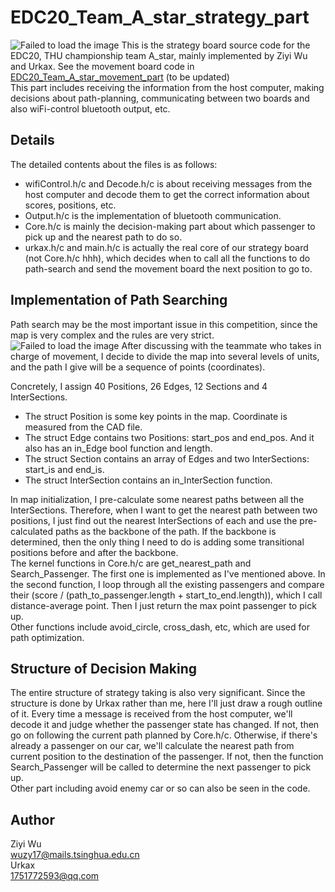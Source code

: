 # EDC20_Team_A_star_strategy_part
![Failed to load the image](https://github.com/Wuziyi616/EDC20_Team_A_star_strategy_part/blob/master/group_photo.jpg)
This is the strategy board source code for the EDC20, THU championship team A_star, mainly implemented by Ziyi Wu and Urkax. See the movement board code in [EDC20_Team_A_star_movement_part]() (to be updated)  
This part includes receiving the information from the host computer, making decisions about path-planning, communicating between two boards and also wiFi-control bluetooth output, etc.  

## Details
The detailed contents about the files is as follows:  
- wifiControl.h/c and Decode.h/c is about receiving messages from the host computer and decode them to get the correct information about scores, positions, etc.  
- Output.h/c is the implementation of bluetooth communication.  
- Core.h/c is mainly the decision-making part about which passenger to pick up and the nearest path to do so.  
- urkax.h/c and main.h/c is actually the real core of our strategy board (not Core.h/c hhh), which decides when to call all the functions to do path-search and send the movement board the next position to go to.  

## Implementation of Path Searching
Path search may be the most important issue in this competition, since the map is very complex and the rules are very strict.  
![Failed to load the image](https://github.com/Wuziyi616/EDC20_Team_A_star_strategy_part/blob/master/map.jpg)
After discussing with the teammate who takes in charge of movement, I decide to divide the map into several levels of units, and the path I give will be a sequence of points (coordinates).  

Concretely, I assign 40 Positions, 26 Edges, 12 Sections and 4 InterSections.  
- The struct Position is some key points in the map. Coordinate is measured from the CAD file.
- The struct Edge contains two Positions: start_pos and end_pos. And it also has an in_Edge bool function and length.
- The struct Section contains an array of Edges and two InterSections: start_is and end_is.
- The struct InterSection contains an in_InterSection function.

In map initialization, I pre-calculate some nearest paths between all the InterSections. Therefore, when I want to get the nearest path between two positions, I just find out the nearest InterSections of each and use the pre-calculated paths as the backbone of the path. If the backbone is determined, then the only thing I need to do is adding some transitional positions before and after the backbone.  
The kernel functions in Core.h/c are get_nearest_path and Search_Passenger. The first one is implemented as I've mentioned above. In the second function, I loop through all the existing passengers and compare their (score / (path_to_passenger.length + start_to_end.length)), which I call distance-average point. Then I just return the max point passenger to pick up.  
Other functions include avoid_circle, cross_dash, etc, which are used for path optimization.  

## Structure of Decision Making
The entire structure of strategy taking is also very significant. Since the structure is done by Urkax rather than me, here I'll just draw a rough outline of it. Every time a message is received from the host computer, we'll decode it and judge whether the passenger state has changed. If not, then go on following the current path planned by Core.h/c. Otherwise, if there's already a passenger on our car, we'll calculate the nearest path from current position to the destination of the passenger. If not, then the function Search_Passenger will be called to determine the next passenger to pick up.  
Other part including avoid enemy car or so can also be seen in the code.  

## Author
Ziyi Wu  
wuzy17@mails.tsinghua.edu.cn  
Urkax  
1751772593@qq.com  

